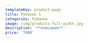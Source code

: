 ```yaml
---
templateKey: product-page
title: Рубанок 1
categories: Рубанки
image: /img/products-full-width.jpg
description: '**описание**'
price: '7400'
---
```


